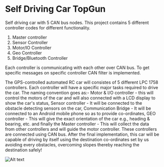 # Self Driving Car TopGun
Self driving car with 5 CAN bus nodes.
This project contains 5 different controller codes for different functionality.
1) Master controller
2) Sensor Controller
3) Motor/IO Controller
4) Geo Controller
5) Bridge/Bluetooth Controller

Each controller is communicating with each other over CAN bus. To get specific messages on specific controller CAN filter is implemented.

The GPS-controlled automated RC car will consistes of 5 different LPC 1758 controllers. Each controller will have a specific major tasks required to drive the car. The naming convention goes as:-
Motor & I/O controller - this will control the motors of the car and will also connected with a LCD display to show the car's status, Sensor controller - It will be connected to the obstacle detecting sensors on the car, Communication Bridge - It will be connected to an Android mobile phone so as to provide co-ordinates, GEO controller - This will give the exact orientation of the car e.g., heading & bearing, etc. and finally the Master controller - This will collect the data from other controllers and will guide the motor controller. These controllers are connected using CAN bus. After the final implementation, this car will be capable of driving by itself using the destination co-ordinates set by us avoiding every obstacles, overcoming slopes thereby reaching the destination safely!

![Alt text](https://cloud.githubusercontent.com/assets/8917396/11769973/85bf390a-a1a8-11e5-9867-e8eee2157e49.jpg "Project Block Diagram")
